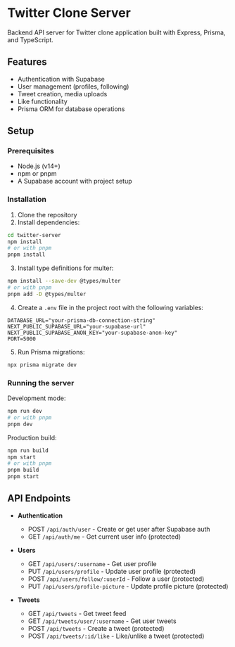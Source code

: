 # Twitter Clone Server

Backend API server for Twitter clone application built with Express, Prisma, and TypeScript.

## Features

- Authentication with Supabase
- User management (profiles, following)
- Tweet creation, media uploads
- Like functionality
- Prisma ORM for database operations

## Setup

### Prerequisites

- Node.js (v14+)
- npm or pnpm
- A Supabase account with project setup

### Installation

1. Clone the repository
2. Install dependencies:

```bash
cd twitter-server
npm install
# or with pnpm
pnpm install
```

3. Install type definitions for multer:

```bash
npm install --save-dev @types/multer
# or with pnpm
pnpm add -D @types/multer
```

4. Create a `.env` file in the project root with the following variables:

```
DATABASE_URL="your-prisma-db-connection-string"
NEXT_PUBLIC_SUPABASE_URL="your-supabase-url"
NEXT_PUBLIC_SUPABASE_ANON_KEY="your-supabase-anon-key"
PORT=5000
```

5. Run Prisma migrations:

```bash
npx prisma migrate dev
```

### Running the server

Development mode:

```bash
npm run dev
# or with pnpm
pnpm dev
```

Production build:

```bash
npm run build
npm start
# or with pnpm
pnpm build
pnpm start
```

## API Endpoints

- **Authentication**

  - POST `/api/auth/user` - Create or get user after Supabase auth
  - GET `/api/auth/me` - Get current user info (protected)

- **Users**

  - GET `/api/users/:username` - Get user profile
  - PUT `/api/users/profile` - Update user profile (protected)
  - POST `/api/users/follow/:userId` - Follow a user (protected)
  - PUT `/api/users/profile-picture` - Update profile picture (protected)

- **Tweets**
  - GET `/api/tweets` - Get tweet feed
  - GET `/api/tweets/user/:username` - Get user tweets
  - POST `/api/tweets` - Create a tweet (protected)
  - POST `/api/tweets/:id/like` - Like/unlike a tweet (protected)

